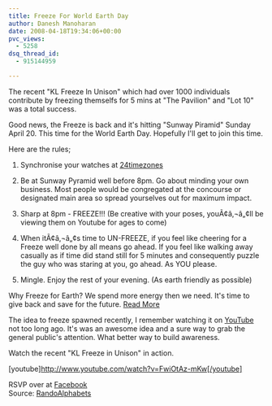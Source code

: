 ```yaml
---
title: Freeze For World Earth Day
author: Danesh Manoharan
date: 2008-04-18T19:34:06+00:00
pvc_views:
  - 5258
dsq_thread_id:
  - 915144959

---
```

The recent "KL Freeze In Unison" which had over 1000 individuals contribute by freezing themselfs for 5 mins at "The Pavilion" and "Lot 10" was a total success.

Good news, the Freeze is back and it's hitting "Sunway Piramid" Sunday April 20. This time for the World Earth Day. Hopefully I'll get to join this time.

Here are the rules;

1. Synchronise your watches at [24timezones  
][1]  
2. Be at Sunway Pyramid well before 8pm. Go about minding your own business. Most people would be congregated at the concourse or designated main area so spread yourselves out for maximum impact.

2. Sharp at 8pm - FREEZE!!! (Be creative with your poses, youÃ¢â‚¬â„¢ll be viewing them on Youtube for ages to come)

3. When itÃ¢â‚¬â„¢s time to UN-FREEZE, if you feel like cheering for a Freeze well done by all means go ahead. If you feel like walking away casually as if time did stand still for 5 minutes and consequently puzzle the guy who was staring at you, go ahead. As YOU please.

4. Mingle. Enjoy the rest of your evening. (As earth friendly as possible)

Why Freeze for Earth? We spend more energy then we need. It's time to give back and save for the future. [Read More][2]

<!--more-->

The idea to freeze spawned recently, I remember watching it on [YouTube][3] not too long ago. It's was an awesome idea and a sure way to grab the general public's attention. What better way to build awareness.

Watch the recent "KL Freeze in Unison" in action.

[youtube]http://www.youtube.com/watch?v=FwiOtAz-mKw[/youtube]

RSVP over at [Facebook][4]  
Source: [RandoAlphabets][5]

 [1]: http://24timezones.com/world_directory/current_kuala_lumpur_time.php
 [2]: http://www.wattzon.org/
 [3]: http://www.youtube.com/results?search_query=freeze&search_type=
 [4]: http://www.facebook.com/event.php?eid=11840893166
 [5]: http://randomalphabets.com/?p=369